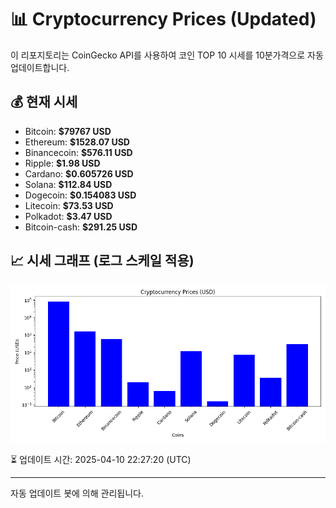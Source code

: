 
# 📊 Cryptocurrency Prices (Updated)

이 리포지토리는 CoinGecko API를 사용하여 코인 TOP 10 시세를 10분가격으로 자동 업데이트합니다.

## 💰 현재 시세
- Bitcoin: **$79767 USD**
- Ethereum: **$1528.07 USD**
- Binancecoin: **$576.11 USD**
- Ripple: **$1.98 USD**
- Cardano: **$0.605726 USD**
- Solana: **$112.84 USD**
- Dogecoin: **$0.154083 USD**
- Litecoin: **$73.53 USD**
- Polkadot: **$3.47 USD**
- Bitcoin-cash: **$291.25 USD**

## 📈 시세 그래프 (로그 스케일 적용)
![Crypto Prices](crypto_prices.png)

⏳ 업데이트 시간: 2025-04-10 22:27:20 (UTC)

---
자동 업데이트 봇에 의해 관리됩니다.
